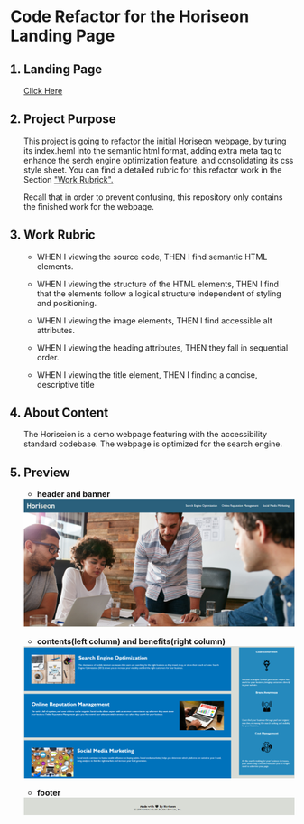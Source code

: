 # Code Refactor for the Horiseon Landing Page

<ol>

## <li>Landing Page
<p>
<a href="https://winniecmz.github.io/1_Bootcamp_Code_Refactor/">Click Here</a>
</p>
</li>


## <li>Project Purpose
<p>
    This project is going to refactor the initial Horiseon webpage, by turing its index.heml into the semantic html format, adding extra meta tag to enhance the serch engine optimization feature, and consolidating its css style sheet. You can find a detailed rubric for this refactor work in the Section <a href=#Work_Rubrik> "Work Rubrick".</a>
</p>

<p>
    Recall that in order to prevent confusing, this repository only contains the finished work for the webpage.
</p>
</li>


## <li id="Work_Rubrik">Work Rubric
* WHEN I viewing the source code, THEN I find semantic HTML elements.

* WHEN I viewing the structure of the HTML elements, THEN I find that the elements follow a logical structure independent of styling and positioning.

* WHEN I viewing the image elements, THEN I find accessible alt attributes.

* WHEN I viewing the heading attributes, THEN they fall in sequential order.

* WHEN I viewing the title element, THEN I finding a concise, descriptive title
</li>

## <li>About Content
<p>
    The Horiseion is a demo webpage featuring with the accessibility standard codebase. The webpage is optimized for the search engine.
</p></li>

## <li>Preview
* <b>header and banner</b>
<img src="assets\image_for_readme.md\header_and_banner.png" alt="header_and_banner.png">

* <b>contents(left column) and benefits(right column)</b>
<img src="assets\image_for_readme.md\contents_and_benefits.png" alt="contents_and_benefits.png">

* <b>footer</b>
<img src="assets\image_for_readme.md\footer.png" alt="footer.png">
</li>

</ol>
